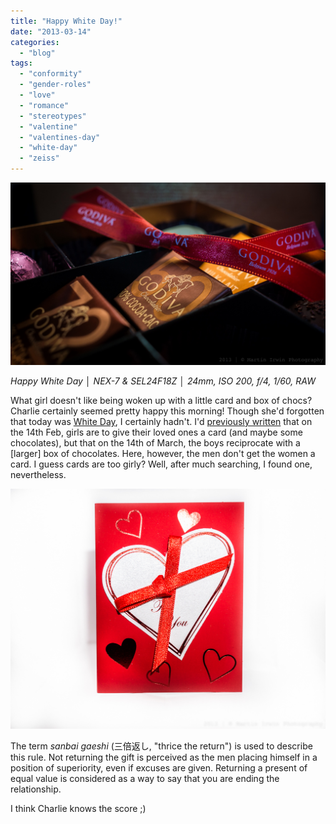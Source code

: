 ```yaml
---
title: "Happy White Day!"
date: "2013-03-14"
categories: 
  - "blog"
tags: 
  - "conformity"
  - "gender-roles"
  - "love"
  - "romance"
  - "stereotypes"
  - "valentine"
  - "valentines-day"
  - "white-day"
  - "zeiss"
---
```


![DSC03692.jpg](/assets/images/b0c3b-dsc03692.jpg)

_Happy White Day │ NEX-7 & SEL24F18Z │ 24mm, ISO 200, f/4, 1/60, RAW_

What girl doesn't like being woken up with a little card and box of chocs? Charlie certainly seemed pretty happy this morning! Though she'd forgotten that today was [White Day](http://en.wikipedia.org/wiki/White_Day), I certainly hadn't. I'd [previously written](/martin-irwin-photography/2013/02/14/happy-valentines-day "Happy Valentine’s Day!") that on the 14th Feb, girls are to give their loved ones a card (and maybe some chocolates), but that on the 14th of March, the boys reciprocate with a \[larger\] box of chocolates. Here, however, the men don't get the women a card. I guess cards are too girly? Well, after much searching, I found one, nevertheless.

[![Rubbery card!](/assets/images/3d1a4-dsc03695.jpg "Rubbery card!")](https://exportforscript.wordpress.com/wp-content/uploads/2013/03/3d1a4-dsc03695.jpg)

The term _sanbai gaeshi_ (三倍返し, "thrice the return") is used to describe this rule. Not returning the gift is perceived as the men placing himself in a position of superiority, even if excuses are given. Returning a present of equal value is considered as a way to say that you are ending the relationship.

I think Charlie knows the score ;)
